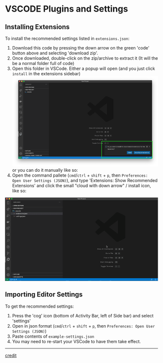 # VSCODE Plugins and Settings

## Installing Extensions

To install the recommended settings listed in `extensions.json`:
1. Download this code by pressing the down arrow on the green 'code' button above and selecting 'download zip'.
2. Once downloaded, double-click on the zip/archive to extract it (It will the be a normal folder full of code)
3. Open this folder in VSCode. Either a popup will open (and you just click `install` in the extensions sidebar)
  ![Install popup for recommended extensions](/images/install-popup.png)
  or you can do it manually like so:
4. Open the command pallete (`cmd`/`ctrl` + `shift` + `p`, then `Preferences: Open User Settings (JSON)`), and type 'Extensions: Show Recommended Extensions' and click the small "cloud with down arrow" / install icon, like so:
<!-- ![Search in command pallette](/images/search-in-pallette.png) -->

  ![Screenshot of a the install procedure for recommended extensions](/images/manual-rec-ext-install.gif)

## Importing Editor Settings

To get the recommended settings:

1. Press the 'cog' icon (bottom of Activity Bar, left of Side bar) and select 'settings'
2. Open in json format (`cmd`/`ctrl` + `shift` + `p`, then `Preferences: Open User Settings (JSON)`)
3. Paste contents of `example-settings.json`
4. You may need to re-start your VSCode to have them take effect.


---
[credit](https://dev.to/askrishnapravin/recommend-vs-code-extensions-to-your-future-teammates-4gkb)
